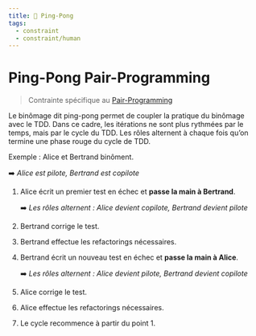 ```yaml
---
title: 🏓 Ping-Pong
tags:
  - constraint
  - constraint/human
---
```


# Ping-Pong Pair-Programming

> Contrainte spécifique au [Pair-Programming](index.md)

Le binômage dit ping-pong permet de coupler la pratique du binômage avec le TDD.
Dans ce cadre, les itérations ne sont plus rythmées par le temps, mais par le cycle du TDD.
Les rôles alternent à chaque fois qu’on termine une phase rouge du cycle de TDD.

Exemple : Alice et Bertrand binôment.

➡️ _Alice est pilote, Bertrand est copilote_

1. Alice écrit un premier test en échec et **passe la main à Bertrand**.

   ➡️ _Les rôles alternent : Alice devient copilote, Bertrand devient pilote_

2. Bertrand corrige le test.
3. Bertrand effectue les refactorings nécessaires.
4. Bertrand écrit un nouveau test en échec et **passe la main à Alice**.

   ➡️ _Les rôles alternent : Alice devient pilote, Bertrand devient copilote_

6. Alice corrige le test.
7. Alice effectue les refactorings nécessaires.
8. Le cycle recommence à partir du point 1.